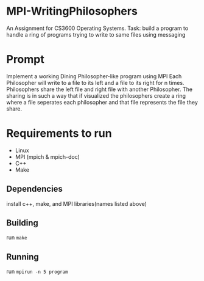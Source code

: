 # MPI-WritingPhilosophers
An Assignment for CS3600 Operating Systems. Task: build a program to handle a ring of programs trying to write to same files using messaging
# Prompt
Implement a working Dining Philosopher-like program using MPI
Each Philosopher will write to a file to its left and a file to its right for n times. Philosophers share the left file and right file with another Philosopher.
The sharing is in such a way that if visualized the philosophers create a ring where a file seperates each philosopher and that file represents the file they share.

# Requirements to run
  * Linux
  * MPI (mpich & mpich-doc)
  * C++
  * Make

## Dependencies
  install c++, make, and MPI libraries(names listed above)
## Building
  run `make`
## Running
  run `mpirun -n 5 program`
